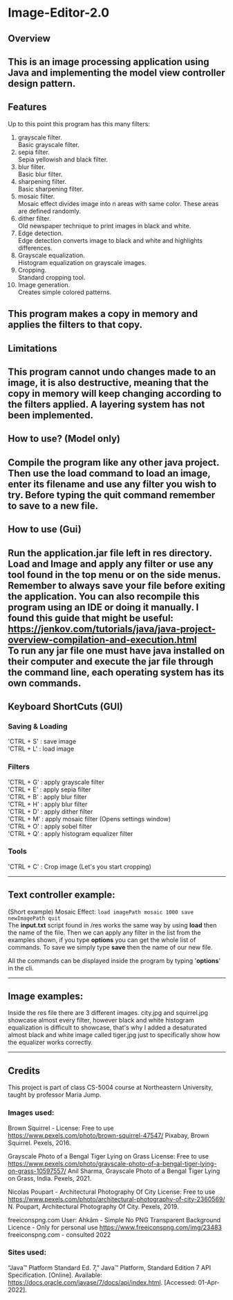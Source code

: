 # Image-Editor-2.0
## Overview
This is an image processing application using Java and implementing the model view controller
design pattern.
---
## Features
Up to this point this program has this many filters:
1. grayscale filter.<br/>
Basic grayscale filter.
2. sepia filter.<br/>
Sepia yellowish and black filter.
3. blur filter.<br/>
Basic blur filter.
4. sharpening filter.<br/>
Basic sharpening filter.
5. mosaic filter.<br/>
Mosaic effect divides image into n areas with same color. These areas are defined randomly.
6. dither filter.<br/>
Old newspaper technique to print images in black and white.
7. Edge detection.<br/>
Edge detection converts image to black and white and highlights differences.
8. Grayscale equalization.<br/>
Histogram equalization on grayscale images.
9. Cropping.<br/>
Standard cropping tool.
10. Image generation.<br/>
Creates simple colored patterns.

This program makes a copy in memory
and applies the filters to that copy.
---
## Limitations
This program cannot undo changes made to an image, it 
is also destructive, meaning that the copy in memory
will keep changing according to the filters applied.
A layering system has not been implemented.
---
## How to use? (Model only)
Compile the program like any other java project.
Then use the __load__ command to load an image, enter its filename
and use any filter you wish to try. Before typing the __quit__ command remember
to save to a new file.
---
## How to use (Gui)
Run the application.jar file left in res directory.
Load and Image and apply any filter or use any tool found in the top menu or on the side menus.
Remember to always save your file before exiting the application.
You can also recompile this program using an IDE or doing it manually.
I found this guide that might be useful:<br>
https://jenkov.com/tutorials/java/java-project-overview-compilation-and-execution.html <br>
To run any jar file one must have java installed on their computer and execute the jar file through the command
line, each operating system has its own commands.
---
## Keyboard ShortCuts (GUI)

### Saving & Loading
'CTRL + S' : save image <br>
'CTRL + L' : load image <br>
### Filters
'CTRL + G' : apply grayscale filter <br>
'CTRL + E' : apply sepia filter <br>
'CTRL + B' : apply blur filter <br>
'CTRL + H' : apply blur filter <br>
'CTRL + D' : apply dither filter <br>
'CTRL + M' : apply mosaic filter (Opens settings window) <br>
'CTRL + O' : apply sobel filter <br>
'CTRL + Q' : apply histogram equalizer filter 

### Tools
'CTRL + C' : Crop image (Let's you start cropping)

---
## Text controller example:
(Short example) Mosaic Effect:
`load imagePath mosaic 1000 save newImagePath quit` <br>
The **input.txt** script found in /res works the same way by using __load__ then the name
of the file. Then we can apply any filter in the list from the examples shown, 
if you type __options__ you can get the whole list of commands.
To save we simply type __save__ then the name of our new file.

All the commands can be displayed inside the program by typing '__options__' in the cli.

---
## Image examples:
Inside the res file there are 3 different images.
city.jpg and squirrel.jpg showcase almost every filter, however black and white histogram equalization
is difficult to showcase, that's why I added a desaturated almost black and white image called tiger.jpg
just to specifically show how the equalizer works correctly. 

---
## Credits
This project is part of class CS-5004 course at Northeastern University, taught by professor Maria Jump.
### Images  used:
Brown Squirrel -
License: Free to use
https://www.pexels.com/photo/brown-squirrel-47547/
Pixabay, Brown Squirrel. Pexels, 2016.

Grayscale Photo of a Bengal Tiger Lying on Grass
License: Free to use
https://www.pexels.com/photo/grayscale-photo-of-a-bengal-tiger-lying-on-grass-10597557/
Anil Sharma, Grayscale Photo of a Bengal Tiger Lying on Grass, India. Pexels, 2021.

Nicolas Poupart - Architectural Photography Of City
License: Free to use
https://www.pexels.com/photo/architectural-photography-of-city-2360569/
N. Poupart, Architectural Photography Of City. Pexels, 2019.

freeiconspng.com User: Ahkâm - Simple No PNG Transparent Background
Licence -  Only for personal use
https://www.freeiconspng.com/img/23483
freeiconspng.com - consulted 2022



### Sites  used:
“Java™ Platform Standard Ed. 7,” Java™ Platform, Standard Edition 7 API Specification.
[Online]. Available:
https://docs.oracle.com/javase/7/docs/api/index.html. [Accessed: 01-Apr-2022].


